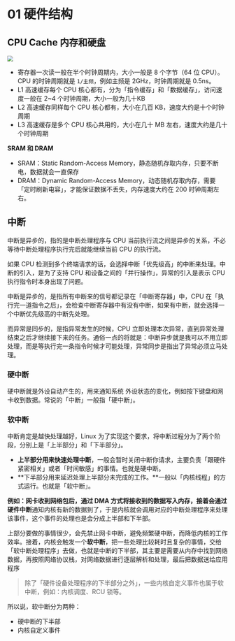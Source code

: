 # 01 硬件结构

## CPU Cache 内存和硬盘

<img src="https://cdn.xiaolincoding.com/gh/xiaolincoder/ImageHost2/操作系统/存储结构/存储器成本的对比.png" style="zoom:80%;" />

-   寄存器一次读一般在半个时钟周期内，大小一般是 8 个字节（64 位 CPU）。CPU 的时钟周期就是 `1/主频`，例如主频是 2GHz，时钟周期就是 0.5ns。
-   L1 高速缓存每个 CPU 核心都有，分为「指令缓存」和「数据缓存」，访问速度一般在 2~4 个时钟周期，大小一般为几十KB
-   L2 高速缓存同样每个 CPU 核心都有，大小在几百 KB，速度大约是十个时钟周期
-   L3 高速缓存是多个 CPU 核心共用的，大小在几十 MB 左右，速度大约是几十个时钟周期

**SRAM 和 DRAM**

-   SRAM：Static Random-Access Memory，静态随机存取内存，只要不断电，数据就会一直保存
-   DRAM：Dynamic Random-Access Memory，动态随机存取内存，需要「定时刷新电容」，才能保证数据不丢失，内存速度大约在 200 时钟周期左右。



## 中断

中断是异步的，指的是中断处理程序与 CPU 当前执行流之间是异步的关系，不必等待中断处理程序执行完后就能继续当前 CPU 的执行流。

如果 CPU 检测到多个终端请求的话，会选择中断「优先级高」的中断来处理。中断的引入，是为了支持 CPU 和设备之间的「并行操作」，异常的引入是表示 CPU 执行指令时本身出现了问题。

中断是异步的，是指所有中断来的信号都记录在「中断寄存器」中，CPU 在「执行完一道指令之后」，会检查中断寄存器中有没有中断，如果有中断，就会选择一个中断优先级高的中断先处理。

而异常是同步的，是指异常发生的时候，CPU 立即处理本次异常，直到异常处理结束之后才继续接下来的任务。通俗一点的将就是：中断异步就是我可以不用立即处理，而是等执行完一条指令时候才可能处理，异常同步是指出了异常必须立马处理。

### 硬中断

硬中断就是外设自动产生的，用来通知系统 外设状态的变化，例如按下键盘和网卡收到数据。常说的「中断」一般指「硬中断」。

### 软中断

中断肯定是越快处理越好，Linux 为了实现这个要求，将中断过程分为了两个阶段，分别上是「上半部分」和「下半部分」。

-   **上半部分用来快速处理中断**，一般会暂时关闭中断你请求，主要负责「跟硬件紧密相关」或者「时间敏感」的事情。也就是硬中断。
-   **下半部分用来延迟处理上半部分未完成的工作。**一般以「内核线程」的方式运行。也就是「软中断」。



**例如：**网卡收到网络包后，通过 DMA 方式将接收到的数据写入内存，接着会通过**硬件中断**通知内核有新的数据到了，于是内核就会调用对应的中断处理程序来处理该事件，这个事件的处理也是会分成上半部和下半部。

上部分要做的事情很少，会先禁止网卡中断，避免频繁硬中断，而降低内核的工作效率。接着，内核会触发一个**软中断**，把一些处理比较耗时且复杂的事情，交给「软中断处理程序」去做，也就是中断的下半部，其主要是需要从内存中找到网络数据，再按照网络协议栈，对网络数据进行逐层解析和处理，最后把数据送给应用程序

>   除了「硬件设备处理程序的下半部分之外」，一些内核自定义事件也属于软中断，例如：内核调度、RCU 锁等。

所以说，软中断分为两种：

-   硬中断的下半部
-   内核自定义事件
